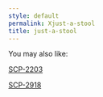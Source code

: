 ```yaml
---
style: default
permalink: Xjust-a-stool
title: just-a-stool
---
```

You may also like:

[SCP-2203](http://scp-wiki.net/scp-2203)

[SCP-2918](http://scp-wiki.net/scp-2918)
